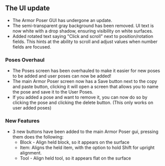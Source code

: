 ## The UI update
* The Armor Poser GUI has undergone an update.
* The semi-transparent gray background has been removed. UI text is now white with a drop shadow, ensuring visibility on white surfaces.
* Added rotated text saying "Click and scroll" next to position/rotation fields. This hints at the ability to scroll and adjust values when number fields are focused.

### Poses Overhaul
* The Poses screen has been overhauled to make it easier for new poses to be added and user poses can now be added!<br>
* The main Armor Poser screen now has a Save button next to the copy and paste button, clicking it will open a screen that allows you to name the pose and save it to the User Poses.<br>
* If you added a pose and want to remove it, you can now do so by clicking the pose and clicking the delete button. (This only works on user added poses)

### New Features
* 3 new buttons have been added to the main Armor Poser gui, pressing them does the following:
  * Block - Align held block, so it appears on the surface
  * Item: Aligns the held item, with the option to hold Shift for upright alignment.
  * Tool - Align held tool, so it appears flat on the surface
